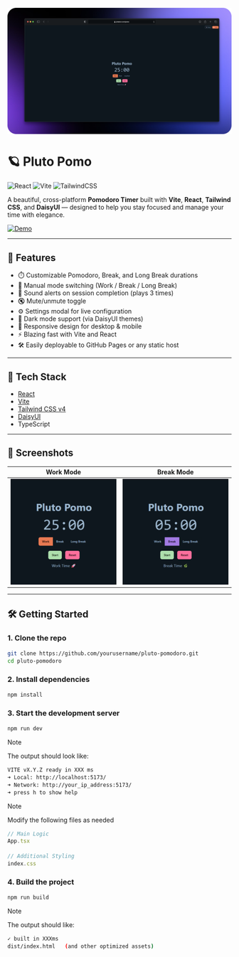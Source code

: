 ![Pluto Pomodoro Screenshot](/screenshots/screen_round.png)

# 🪐 Pluto Pomo

![React](https://img.shields.io/badge/react-%2320232a.svg?style=for-the-badge&logo=react&logoColor=%2361DAFB)
![Vite](https://img.shields.io/badge/vite-%23646CFF.svg?style=for-the-badge&logo=vite&logoColor=white)
![TailwindCSS](https://img.shields.io/badge/tailwindcss-%2338B2AC.svg?style=for-the-badge&logo=tailwind-css&logoColor=white)


A beautiful, cross-platform **Pomodoro Timer** built with **Vite**, **React**, **Tailwind CSS**, and **DaisyUI** — designed to help you stay focused and manage your time with elegance.

[![Demo](https://img.shields.io/badge/Demo-4361ee?style=for-the-badge)](https://jshabun.com/pomo)

---

## 🚀 Features

- ⏱️ Customizable Pomodoro, Break, and Long Break durations  
- 🔄 Manual mode switching (Work / Break / Long Break)  
- 🔔 Sound alerts on session completion (plays 3 times)  
- 🔇 Mute/unmute toggle  
- ⚙️ Settings modal for live configuration  
- 🌙 Dark mode support (via DaisyUI themes)  
- 📱 Responsive design for desktop & mobile  
- ⚡ Blazing fast with Vite and React  
- 🛠️ Easily deployable to GitHub Pages or any static host

---

## 🧪 Tech Stack

- [React](https://reactjs.org/)
- [Vite](https://vitejs.dev/)
- [Tailwind CSS v4](https://tailwindcss.com/)
- [DaisyUI](https://daisyui.com/)
- TypeScript

---

## 🎨 Screenshots

| Work Mode | Break Mode |
|-----------|------------|
| ![](screenshots/work.png) | ![](screenshots/break.png) |

---

## 🛠️ Getting Started

### 1. Clone the repo
```bash
git clone https://github.com/yourusername/pluto-pomodoro.git
cd pluto-pomodoro
```

### 2. Install dependencies
```bash
npm install
```

### 3. Start the development server
```bash
npm run dev
```
> [!Note]
> The output should look like:
```bash
VITE vX.Y.Z ready in XXX ms
➜ Local: http://localhost:5173/
➜ Network: http://your_ip_address:5173/
➜ press h to show help
```
> [!Note]
> Modify the following files as needed
```ts
// Main Logic
App.tsx

// Additional Styling
index.css
```

### 4. Build the project
```bash
npm run build
```
> [!Note]
> The output should like:
```bash
✓ built in XXXms
dist/index.html   (and other optimized assets)
```
